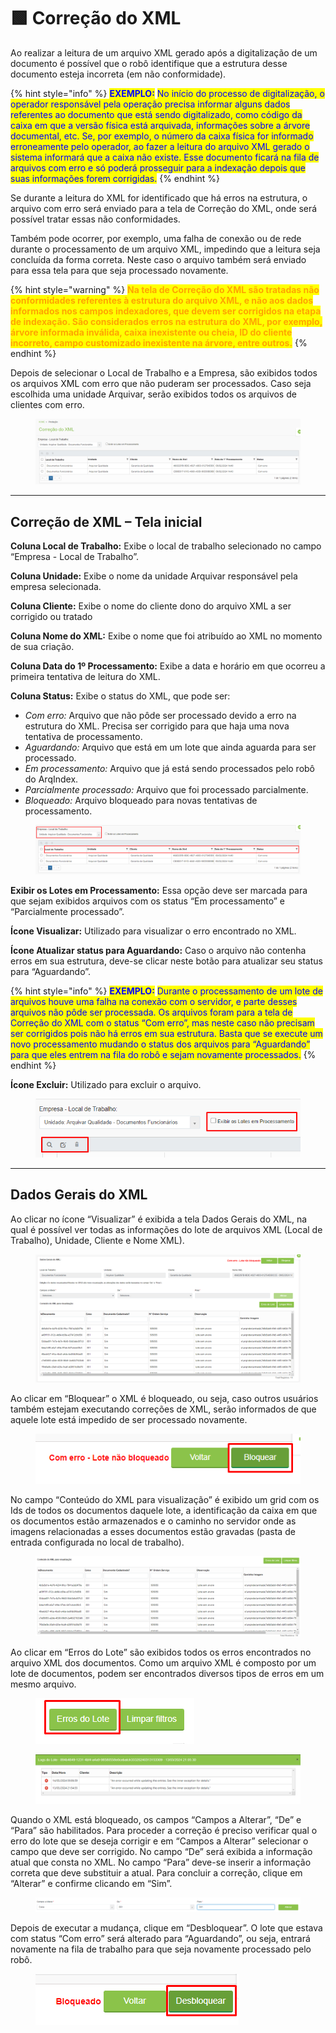 # 🟩 Correção do XML

Ao realizar a leitura de um arquivo XML gerado após a digitalização de um documento é possível que o robô identifique que a estrutura desse documento esteja incorreta (em não conformidade).

{% hint style="info" %}
<mark style="color:blue;">**EXEMPLO:**</mark> <mark style="color:blue;"></mark><mark style="color:blue;">No início do processo de digitalização, o operador responsável pela operação precisa informar alguns dados referentes ao documento que está sendo digitalizado, como código da caixa em que a versão física está arquivada, informações sobre a árvore documental, etc. Se, por exemplo, o número da caixa física for informado erroneamente pelo operador, ao fazer a leitura do arquivo XML gerado o sistema informará que a caixa não existe. Esse documento ficará na fila de arquivos com erro e só poderá prosseguir para a indexação depois que suas informações forem corrigidas.</mark>
{% endhint %}

Se durante a leitura do XML for identificado que há erros na estrutura, o arquivo com erro será enviado para a tela de Correção do XML, onde será possível tratar essas não conformidades. &#x20;

Também pode ocorrer, por exemplo, uma falha de conexão ou de rede durante o processamento de um arquivo XML, impedindo que a leitura seja concluída da forma correta. Neste caso o arquivo também será enviado para essa tela para que seja processado novamente.&#x20;

{% hint style="warning" %}
<mark style="color:orange;">**Na tela de Correção do XML são tratadas não conformidades referentes à estrutura do arquivo XML, e não aos dados informados nos campos indexadores, que devem ser corrigidos na etapa de indexação. São considerados erros na estrutura do XML, por exemplo, árvore informada inválida, caixa inexistente ou cheia, ID do cliente incorreto, campo customizado inexistente na árvore, entre outros.**</mark>
{% endhint %}

Depois de selecionar o Local de Trabalho e a Empresa, são exibidos todos os arquivos XML com erro que não puderam ser processados. Caso seja escolhida uma unidade Arquivar, serão exibidos todos os arquivos de clientes com erro. &#x20;

<figure><img src="../.gitbook/assets/conf17.png" alt=""><figcaption></figcaption></figure>

***

## Correção de XML – Tela inicial&#x20;

**Coluna Local de Trabalho:** Exibe o local de trabalho selecionado no campo “Empresa - Local de Trabalho”. &#x20;

**Coluna Unidade:** Exibe o nome da unidade Arquivar responsável pela empresa selecionada. &#x20;

**Coluna Cliente:** Exibe o nome do cliente dono do arquivo XML a ser corrigido ou tratado&#x20;

**Coluna Nome do XML:** Exibe o nome que foi atribuído ao XML no momento de sua criação.&#x20;

**Coluna Data do 1º Processamento:** Exibe a data e horário em que ocorreu a primeira tentativa de leitura do XML.&#x20;

**Coluna Status:** Exibe o status do XML, que pode ser:&#x20;

* _Com erro:_ Arquivo que não pôde ser processado devido a erro na estrutura do XML. Precisa ser corrigido para que haja uma nova tentativa de processamento.&#x20;
* _Aguardando:_ Arquivo que está em um lote que ainda aguarda para ser processado. &#x20;
* _Em processamento:_ Arquivo que já está sendo processados pelo robô do ArqIndex.&#x20;
* _Parcialmente processado:_ Arquivo que foi processado parcialmente. &#x20;
* _Bloqueado:_ Arquivo bloqueado para novas tentativas de processamento. &#x20;

<figure><img src="../.gitbook/assets/conf18.png" alt=""><figcaption></figcaption></figure>

**Exibir os Lotes em Processamento:** Essa opção deve ser marcada para que sejam exibidos arquivos com os status “Em processamento” e “Parcialmente processado”.&#x20;

**Ícone Visualizar:** Utilizado para visualizar o erro encontrado no XML.&#x20;

**Ícone Atualizar status para Aguardando:** Caso o arquivo não contenha erros em sua estrutura, deve-se clicar neste botão para atualizar seu status para “Aguardando”.&#x20;

{% hint style="info" %}
<mark style="color:blue;">**EXEMPLO:**</mark> <mark style="color:blue;"></mark><mark style="color:blue;">Durante o processamento de um lote de arquivos houve uma falha na conexão com o servidor, e parte desses arquivos não pôde ser processada. Os arquivos foram para a tela de Correção do XML com o status “Com erro”, mas neste caso não precisam ser corrigidos pois não há erros em sua estrutura. Basta que se execute um novo processamento mudando o status dos arquivos para “Aguardando” para que eles entrem na fila do robô e sejam novamente processados.</mark>  &#x20;
{% endhint %}

**Ícone Excluir:** Utilizado para excluir o arquivo. &#x20;

<figure><img src="../.gitbook/assets/conf19.png" alt=""><figcaption></figcaption></figure>

***

## Dados Gerais do XML&#x20;

Ao clicar no ícone “Visualizar” é exibida a tela Dados Gerais do XML, na qual é possível ver todas as informações do lote de arquivos XML (Local de Trabalho), Unidade, Cliente e Nome XML). &#x20;

<figure><img src="../.gitbook/assets/conf20.png" alt=""><figcaption></figcaption></figure>

Ao clicar em “Bloquear” o XML é bloqueado, ou seja, caso outros usuários também estejam executando correções de XML, serão informados de que aquele lote está impedido de ser processado novamente. &#x20;

<figure><img src="../.gitbook/assets/conf21.png" alt=""><figcaption></figcaption></figure>

No campo “Conteúdo do XML para visualização” é exibido um grid com os Ids de todos os documentos daquele lote, a identificação da caixa em que os documentos estão armazenados e o caminho no servidor onde as imagens relacionadas a esses documentos estão gravadas (pasta de entrada configurada no local de trabalho).    &#x20;

<figure><img src="../.gitbook/assets/conf22.png" alt=""><figcaption></figcaption></figure>

Ao clicar em “Erros do Lote” são exibidos todos os erros encontrados no arquivo XML dos documentos. Como um arquivo XML é composto por um lote de documentos, podem ser encontrados diversos tipos de erros em um mesmo arquivo. &#x20;

<figure><img src="../.gitbook/assets/conf24 (1).png" alt=""><figcaption></figcaption></figure>

<figure><img src="../.gitbook/assets/conf23 (1).png" alt=""><figcaption></figcaption></figure>

Quando o XML está bloqueado, os campos “Campos a Alterar”, “De” e “Para” são habilitados. Para proceder a correção é preciso verificar qual o erro do lote que se deseja corrigir e em “Campos a Alterar” selecionar o campo que deve ser corrigido. No campo “De” será exibida a informação atual que consta no XML. No campo “Para” deve-se inserir a informação correta que deve substituir a atual. Para concluir a correção, clique em “Alterar” e confirme clicando em “Sim”.&#x20;

<figure><img src="../.gitbook/assets/conf25.png" alt=""><figcaption></figcaption></figure>

Depois de executar a mudança, clique em “Desbloquear”. O lote que estava com status “Com erro” será alterado para “Aguardando”, ou seja, entrará novamente na fila de trabalho para que seja novamente processado pelo robô.&#x20;

<figure><img src="../.gitbook/assets/conf26.png" alt=""><figcaption></figcaption></figure>
